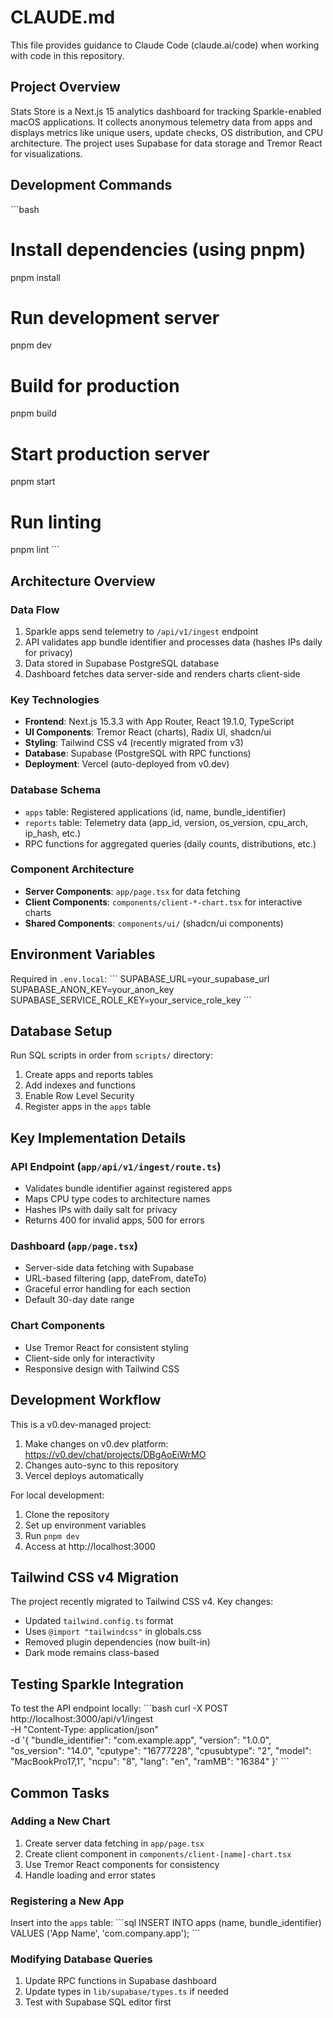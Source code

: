 # CLAUDE.md

This file provides guidance to Claude Code (claude.ai/code) when working with code in this repository.

## Project Overview

Stats Store is a Next.js 15 analytics dashboard for tracking Sparkle-enabled macOS applications. It collects anonymous telemetry data from apps and displays metrics like unique users, update checks, OS distribution, and CPU architecture. The project uses Supabase for data storage and Tremor React for visualizations.

## Development Commands

\`\`\`bash

# Install dependencies (using pnpm)

pnpm install

# Run development server

pnpm dev

# Build for production

pnpm build

# Start production server

pnpm start

# Run linting

pnpm lint
\`\`\`

## Architecture Overview

### Data Flow

1. Sparkle apps send telemetry to `/api/v1/ingest` endpoint
2. API validates app bundle identifier and processes data (hashes IPs daily for privacy)
3. Data stored in Supabase PostgreSQL database
4. Dashboard fetches data server-side and renders charts client-side

### Key Technologies

- **Frontend**: Next.js 15.3.3 with App Router, React 19.1.0, TypeScript
- **UI Components**: Tremor React (charts), Radix UI, shadcn/ui
- **Styling**: Tailwind CSS v4 (recently migrated from v3)
- **Database**: Supabase (PostgreSQL with RPC functions)
- **Deployment**: Vercel (auto-deployed from v0.dev)

### Database Schema

- `apps` table: Registered applications (id, name, bundle_identifier)
- `reports` table: Telemetry data (app_id, version, os_version, cpu_arch, ip_hash, etc.)
- RPC functions for aggregated queries (daily counts, distributions, etc.)

### Component Architecture

- **Server Components**: `app/page.tsx` for data fetching
- **Client Components**: `components/client-*-chart.tsx` for interactive charts
- **Shared Components**: `components/ui/` (shadcn/ui components)

## Environment Variables

Required in `.env.local`:
\`\`\`
SUPABASE_URL=your_supabase_url
SUPABASE_ANON_KEY=your_anon_key
SUPABASE_SERVICE_ROLE_KEY=your_service_role_key
\`\`\`

## Database Setup

Run SQL scripts in order from `scripts/` directory:

1. Create apps and reports tables
2. Add indexes and functions
3. Enable Row Level Security
4. Register apps in the `apps` table

## Key Implementation Details

### API Endpoint (`app/api/v1/ingest/route.ts`)

- Validates bundle identifier against registered apps
- Maps CPU type codes to architecture names
- Hashes IPs with daily salt for privacy
- Returns 400 for invalid apps, 500 for errors

### Dashboard (`app/page.tsx`)

- Server-side data fetching with Supabase
- URL-based filtering (app, dateFrom, dateTo)
- Graceful error handling for each section
- Default 30-day date range

### Chart Components

- Use Tremor React for consistent styling
- Client-side only for interactivity
- Responsive design with Tailwind CSS

## Development Workflow

This is a v0.dev-managed project:

1. Make changes on v0.dev platform: https://v0.dev/chat/projects/DBgAoEiWrMO
2. Changes auto-sync to this repository
3. Vercel deploys automatically

For local development:

1. Clone the repository
2. Set up environment variables
3. Run `pnpm dev`
4. Access at http://localhost:3000

## Tailwind CSS v4 Migration

The project recently migrated to Tailwind CSS v4. Key changes:

- Updated `tailwind.config.ts` format
- Uses `@import "tailwindcss"` in globals.css
- Removed plugin dependencies (now built-in)
- Dark mode remains class-based

## Testing Sparkle Integration

To test the API endpoint locally:
\`\`\`bash
curl -X POST http://localhost:3000/api/v1/ingest \
 -H "Content-Type: application/json" \
 -d '{
"bundle_identifier": "com.example.app",
"version": "1.0.0",
"os_version": "14.0",
"cputype": "16777228",
"cpusubtype": "2",
"model": "MacBookPro17,1",
"ncpu": "8",
"lang": "en",
"ramMB": "16384"
}'
\`\`\`

## Common Tasks

### Adding a New Chart

1. Create server data fetching in `app/page.tsx`
2. Create client component in `components/client-[name]-chart.tsx`
3. Use Tremor React components for consistency
4. Handle loading and error states

### Registering a New App

Insert into the `apps` table:
\`\`\`sql
INSERT INTO apps (name, bundle_identifier)
VALUES ('App Name', 'com.company.app');
\`\`\`

### Modifying Database Queries

1. Update RPC functions in Supabase dashboard
2. Update types in `lib/supabase/types.ts` if needed
3. Test with Supabase SQL editor first
